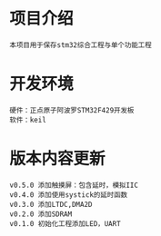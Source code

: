 # 项目介绍
	本项目用于保存stm32综合工程与单个功能工程
	
# 开发环境
	硬件：正点原子阿波罗STM32F429开发板
	软件：keil

# 版本内容更新
	v0.5.0 添加触摸屏：包含延时，模拟IIC
	v0.4.0 添加使用systick的延时函数
	v0.3.0 添加LTDC,DMA2D
	v0.2.0 添加SDRAM
	v0.1.0 初始化工程添加LED，UART
	
